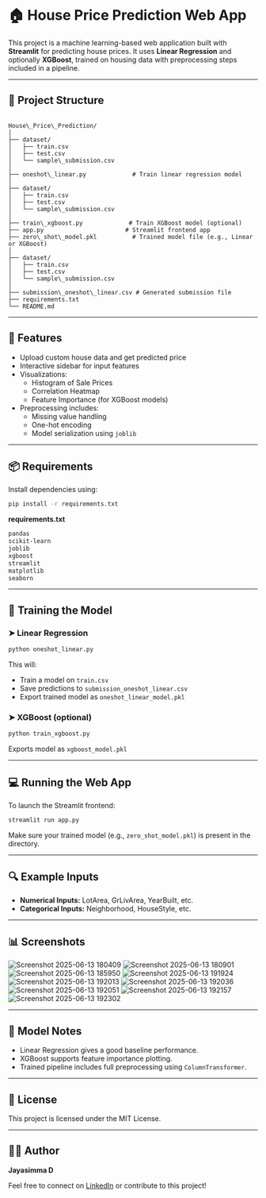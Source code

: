 # 🏠 House Price Prediction Web App

This project is a machine learning-based web application built with **Streamlit** for predicting house prices. It uses **Linear Regression** and optionally **XGBoost**, trained on housing data with preprocessing steps included in a pipeline.

---

## 📁 Project Structure

```

House\_Price\_Prediction/
│
├── dataset/
│   ├── train.csv
│   ├── test.csv
│   └── sample\_submission.csv
│
├── oneshot\_linear.py             # Train linear regression model
│
├── dataset/
│   ├── train.csv
│   ├── test.csv
│   └── sample\_submission.csv
│
├── train\_xgboost.py             # Train XGBoost model (optional)
├── app.py                       # Streamlit frontend app
├── zero\_shot\_model.pkl          # Trained model file (e.g., Linear or XGBoost)
│
├── dataset/
│   ├── train.csv
│   ├── test.csv
│   └── sample\_submission.csv
│
├── submission\_oneshot\_linear.csv # Generated submission file
├── requirements.txt
└── README.md

````

---

## 🚀 Features

- Upload custom house data and get predicted price
- Interactive sidebar for input features
- Visualizations:
  - Histogram of Sale Prices
  - Correlation Heatmap
  - Feature Importance (for XGBoost models)
- Preprocessing includes:
  - Missing value handling
  - One-hot encoding
  - Model serialization using `joblib`

---

## 📦 Requirements

Install dependencies using:

```bash
pip install -r requirements.txt
````

**requirements.txt**

```txt
pandas
scikit-learn
joblib
xgboost
streamlit
matplotlib
seaborn
```

---

## 🧠 Training the Model

### ➤ Linear Regression

```bash
python oneshot_linear.py
```

This will:

* Train a model on `train.csv`
* Save predictions to `submission_oneshot_linear.csv`
* Export trained model as `oneshot_linear_model.pkl`

### ➤ XGBoost (optional)

```bash
python train_xgboost.py
```

Exports model as `xgboost_model.pkl`

---

## 💻 Running the Web App

To launch the Streamlit frontend:

```bash
streamlit run app.py
```

Make sure your trained model (e.g., `zero_shot_model.pkl`) is present in the directory.

---

## 🔍 Example Inputs

* **Numerical Inputs:** LotArea, GrLivArea, YearBuilt, etc.
* **Categorical Inputs:** Neighborhood, HouseStyle, etc.

---

## 📊 Screenshots
![Screenshot 2025-06-13 180409](https://github.com/user-attachments/assets/876c3e99-fef5-4468-b197-e8620bed368f)
![Screenshot 2025-06-13 180901](https://github.com/user-attachments/assets/daac0b1a-7a55-4fec-8f4d-d28fed5dec2e)
![Screenshot 2025-06-13 185950](https://github.com/user-attachments/assets/ccee2d5b-1709-4ab0-804a-86e5cd2503ec)
![Screenshot 2025-06-13 191924](https://github.com/user-attachments/assets/44be7c36-23db-4a4a-9257-0c54cb2f380d)
![Screenshot 2025-06-13 192013](https://github.com/user-attachments/assets/40209e8e-3834-495f-832f-7b79ac4c2455)
![Screenshot 2025-06-13 192036](https://github.com/user-attachments/assets/2f9e2ede-c2f8-4bf5-bab1-e40132e1857b)
![Screenshot 2025-06-13 192051](https://github.com/user-attachments/assets/30a57817-2f8c-4da5-8caf-4c608cc8458c)
![Screenshot 2025-06-13 192157](https://github.com/user-attachments/assets/d88603e9-be26-4bfd-912b-a29dddd88758)
![Screenshot 2025-06-13 192302](https://github.com/user-attachments/assets/eea59278-63fd-4275-8e2c-18adfef26382)


---

## 🤖 Model Notes

* Linear Regression gives a good baseline performance.
* XGBoost supports feature importance plotting.
* Trained pipeline includes full preprocessing using `ColumnTransformer`.

---

## 🧾 License

This project is licensed under the MIT License.

---

## 🙋‍♂️ Author

**Jayasimma D**

Feel free to connect on [LinkedIn](https://in.linkedin.com/in/jayasimma-d-4057ab27b) or contribute to this project!
